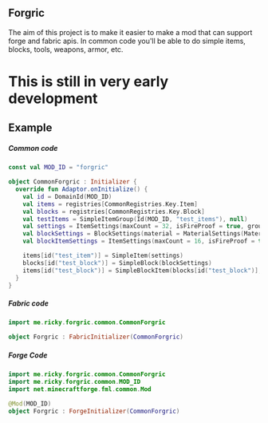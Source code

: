 Forgric
---------
The aim of this project is to make it easier 
to make a mod that can support forge and fabric apis.
In common code you'll be able to do simple 
items, blocks, tools, weapons, armor, etc.

# This is still in very early development

Example
--------

##### Common code
```kotlin
const val MOD_ID = "forgric"

object CommonForgric : Initializer {
  override fun Adaptor.onInitialize() {
    val id = DomainId(MOD_ID)
    val items = registries[CommonRegistries.Key.Item]
    val blocks = registries[CommonRegistries.Key.Block]
    val testItems = SimpleItemGroup(Id(MOD_ID, "test_items"), null)
    val settings = ItemSettings(maxCount = 32, isFireProof = true, group = testItems)
    val blockSettings = BlockSettings(material = MaterialSettings(MaterialColor.BLACK))
    val blockItemSettings = ItemSettings(maxCount = 16, isFireProof = true, group = testItems)

    items[id("test_item")] = SimpleItem(settings)
    blocks[id("test_block")] = SimpleBlock(blockSettings)
    items[id("test_block")] = SimpleBlockItem(blocks[id("test_block")], blockItemSettings)
  }
}
```

##### Fabric code
```kotlin
import me.ricky.forgric.common.CommonForgric

object Forgric : FabricInitializer(CommonForgric)
```

##### Forge Code
```kotlin
import me.ricky.forgric.common.CommonForgric
import me.ricky.forgric.common.MOD_ID
import net.minecraftforge.fml.common.Mod

@Mod(MOD_ID)
object Forgric : ForgeInitializer(CommonForgric)
```